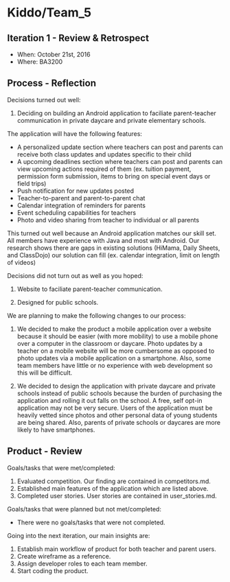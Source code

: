 # Kiddo/Team_5

## Iteration 1 - Review & Retrospect

 * When: October 21st, 2016
 * Where: BA3200

## Process - Reflection

Decisions turned out well:

1. Deciding on building an Android application to faciliate parent-teacher communication in private daycare and private elementary schools. 

The application will have the following features:
 * A personalized update section where teachers can post and parents can receive both class updates and updates specific to their child
 * A upcoming deadlines section where teachers can post and parents can view upcoming actions required of them (ex. tuition payment, permission form submission, items to bring on special event days or field trips)
 * Push notification for new updates posted
 * Teacher-to-parent and parent-to-parent chat
 * Calendar integration of reminders for parents
 * Event scheduling capabilities for teachers
 * Photo and video sharing from teacher to individual or all parents

This turned out well because an Android application matches our skill set. All members have experience with Java and most with Android. Our research shows there are gaps in existing solutions (HiMama, Daily Sheets, and ClassDojo) our solution can fill (ex. calendar integration, limit on length of videos)

Decisions did not turn out as well as you hoped:
 
1. Website to faciliate parent-teacher communication.

2. Designed for public schools.

We are planning to make the following changes to our process:
 
 1. We decided to make the product a mobile application over a website because it should be easier (with more mobility) to use a mobile phone over a computer in the classroom or daycare. Photo updates by a teacher on a mobile website will be more cumbersome as opposed to photo updates via a mobile application on a smartphone. Also, some team members have little or no experience with web development so this will be difficult.
 
 2. We decided to design the application with private daycare and private schools instead of public schools because the burden of purchasing the application and rolling it out falls on the school. A free, self opt-in application may not be very secure. Users of the application must be heavily vetted since photos and other personal data of young students are being shared. Also, parents of private schools or daycares are more likely to have smartphones.

## Product - Review

Goals/tasks that were met/completed:
 
1. Evaluated competition. 
Our finding are contained in competitors.md.
2. Established main features of the application which are listed above.
3. Completed user stories. 
User stories are contained in user_stories.md.

Goals/tasks that were planned but not met/completed:

* There were no goals/tasks that were not completed.

Going into the next iteration, our main insights are:

1. Establish main workflow of product for both teacher and parent users.
2. Create wireframe as a reference.
3. Assign developer roles to each team member.
4. Start coding the product.

